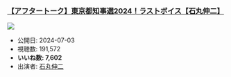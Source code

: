 ### [【アフタートーク】東京都知事選2024！ラストボイス【石丸伸二】](https://www.youtube.com/watch?v=gEJn9yITdR4)
[![](https://img.youtube.com/vi/gEJn9yITdR4/hqdefault.jpg)](https://www.youtube.com/watch?v=gEJn9yITdR4)
-   公開日: 2024-07-03
-   視聴数: 191,572
-   **いいね数: 7,602**
-   出演者: [石丸伸二](/rehacq_fan/people/石丸伸二 "wikilink")
